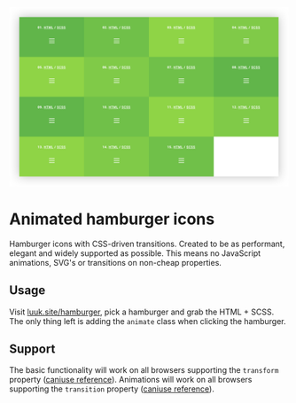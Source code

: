 [![luuk.site/hamburger](images/screenshot.png)](http://luuk.site/hamburger/)

# Animated hamburger icons

Hamburger icons with CSS-driven transitions. Created to be as performant, elegant and widely supported as possible. This means no JavaScript animations, SVG's or transitions on non-cheap properties.

## Usage

Visit [luuk.site/hamburger](http://luuk.site/hamburger/), pick a hamburger and grab the HTML + SCSS. The only thing left is adding the `animate` class when clicking the hamburger.

## Support

The basic functionality will work on all browsers supporting the `transform` property ([caniuse reference](http://caniuse.com/#feat=transforms2d)). Animations will work on all browsers supporting the `transition` property ([caniuse reference](http://caniuse.com/#feat=css-transitions)).

